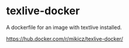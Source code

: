 texlive-docker
==============

A dockerfile for an image with textlive installed.

https://hub.docker.com/r/mikicz/texlive-docker/
